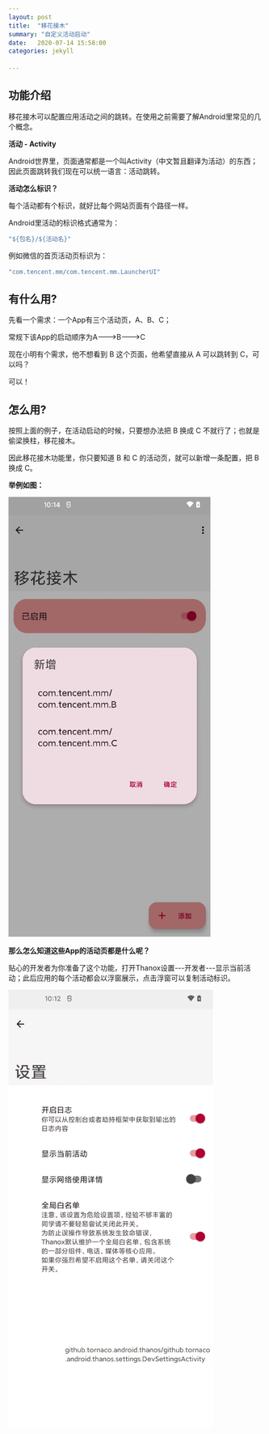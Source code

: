 ```yaml
---
layout: post
title:  "移花接木"
summary: "自定义活动启动"
date:   2020-07-14 15:58:00
categories: jekyll

---
```


<!-- more -->

## 功能介绍

移花接木可以配置应用活动之间的跳转。在使用之前需要了解Android里常见的几个概念。




**活动 - Activity**

Android世界里，页面通常都是一个叫Activity（中文暂且翻译为活动）的东西；因此页面跳转我们现在可以统一语言：活动跳转。



**活动怎么标识？**

每个活动都有个标识，就好比每个网站页面有个路径一样。

Android里活动的标识格式通常为：

```java
"${包名}/${活动名}"
```

例如微信的首页活动页标识为：

```java
"com.tencent.mm/com.tencent.mm.LauncherUI"
```



## 有什么用?

先看一个需求：一个App有三个活动页，A、B、C；

常规下该App的启动顺序为A--->B--->C

现在小明有个需求，他不想看到 B 这个页面，他希望直接从 A 可以跳转到 C，可以吗？



可以！



## 怎么用?

按照上面的例子，在活动启动的时候，只要想办法把 B 换成 C 不就行了；也就是偷梁换柱，移花接木。

因此移花接木功能里，你只要知道 B 和 C 的活动页，就可以新增一条配置，把 B 换成 C。



**举例如图：**



![activity-replace](assets/images/activity-replace.png)





**那么怎么知道这些App的活动页都是什么呢？**

贴心的开发者为你准备了这个功能，打开Thanox设置---开发者---显示当前活动；此后应用的每个活动都会以浮窗展示，点击浮窗可以复制活动标识。



![show-current-activity](assets/images/show-current-activity.png)
